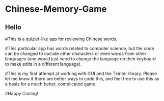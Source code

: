 # Chinese-Memory-Game

## Hello

#This is a quizlet-like app for reviewing Chinese words. 

#This particular app has words related to computer science, but the code can be changed to include other characters or even words from other languages (one would just need to change the language on their keyboard to make edits in a different language). 

#This is my first attempt at working with GUI and the Tkinter library. Please let me know if there are better ways to code this, and feel free to use this as a basis for a much better, complicated game. 

#Happy Coding!
